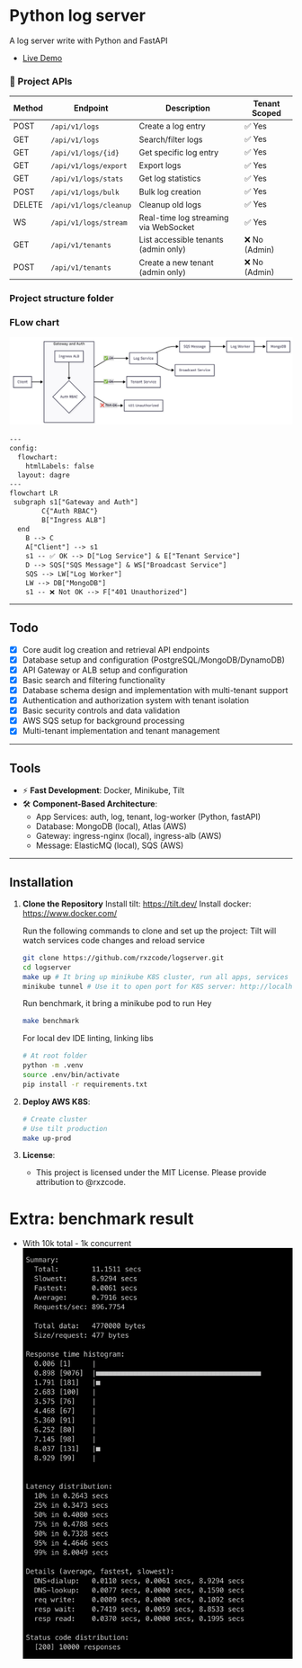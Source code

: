 # Python log server
A log server write with Python and FastAPI
- [Live Demo](https://vue-dbml.devseason.com)

### 📘 Project APIs

| Method | Endpoint                       | Description                            | Tenant Scoped |
|--------|--------------------------------|----------------------------------------|----------------|
| POST   | `/api/v1/logs`                 | Create a log entry                     | ✅ Yes         |
| GET    | `/api/v1/logs`                 | Search/filter logs                     | ✅ Yes         |
| GET    | `/api/v1/logs/{id}`            | Get specific log entry                 | ✅ Yes         |
| GET    | `/api/v1/logs/export`          | Export logs                            | ✅ Yes         |
| GET    | `/api/v1/logs/stats`           | Get log statistics                     | ✅ Yes         |
| POST   | `/api/v1/logs/bulk`            | Bulk log creation                      | ✅ Yes         |
| DELETE | `/api/v1/logs/cleanup`         | Cleanup old logs                       | ✅ Yes         |
| WS     | `/api/v1/logs/stream`          | Real-time log streaming via WebSocket  | ✅ Yes         |
| GET    | `/api/v1/tenants`              | List accessible tenants (admin only)   | ❌ No (Admin)  |
| POST   | `/api/v1/tenants`              | Create a new tenant (admin only)       | ❌ No (Admin)  |

### Project structure folder

### FLow chart
![Flowchart](./extra/flowchart.png)
```mermaid
---
config:
  flowchart:
    htmlLabels: false
  layout: dagre
---
flowchart LR
 subgraph s1["Gateway and Auth"]
        C{"Auth RBAC"}
        B["Ingress ALB"]
  end
    B --> C
    A["Client"] --> s1
    s1 -- ✅ OK --> D["Log Service"] & E["Tenant Service"]
    D --> SQS["SQS Message"] & WS["Broadcast Service"]
    SQS --> LW["Log Worker"]
    LW --> DB["MongoDB"]
    s1 -- ❌ Not OK --> F["401 Unauthorized"]
```

---

## Todo
- [x] Core audit log creation and retrieval API endpoints
- [x] Database setup and configuration (PostgreSQL/MongoDB/DynamoDB)
- [x] API Gateway or ALB setup and configuration
- [x] Basic search and filtering functionality
- [x] Database schema design and implementation with multi-tenant support
- [x] Authentication and authorization system with tenant isolation
- [x] Basic security controls and data validation
- [x] AWS SQS setup for background processing
- [x] Multi-tenant implementation and tenant management

---

## Tools
- ⚡ **Fast Development**: Docker, Minikube, Tilt
- 🛠️ **Component-Based Architecture**:
    - App Services: auth, log, tenant, log-worker (Python, fastAPI)
    - Database: MongoDB (local), Atlas (AWS)
    - Gateway: ingress-nginx (local), ingress-alb (AWS)
    - Message: ElasticMQ (local), SQS (AWS)

---

## Installation

1. **Clone the Repository**
    Install tilt: https://tilt.dev/
    Install docker: https://www.docker.com/

    Run the following commands to clone and set up the project:
    Tilt will watch services code changes and reload service
    ```bash
    git clone https://github.com/rxzcode/logserver.git
    cd logserver
    make up # It bring up minikube K8S cluster, run all apps, services with tilt
    minikube tunnel # Use it to open port for K8S server: http://localhost/api/v1/logs
    ```

    Run benchmark, it bring a minikube pod to run Hey
    ```bash
    make benchmark
    ```

    For local dev IDE linting, linking libs
    ```bash
    # At root folder
    python -m .venv
    source .env/bin/activate
    pip install -r requirements.txt
    ```

2. **Deploy AWS K8S**:
    ```bash
    # Create cluster
    # Use tilt production
    make up-prod

3. **License**:
   - This project is licensed under the MIT License. Please provide attribution to @rxzcode.

# Extra: benchmark result
- With 10k total - 1k concurrent
![Benchmark](./extra/benchmark.png)